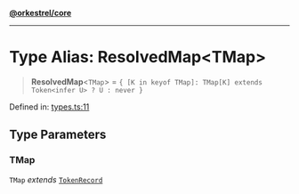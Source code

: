 [**@orkestrel/core**](../index.md)

***

# Type Alias: ResolvedMap\<TMap\>

> **ResolvedMap**\<`TMap`\> = `{ [K in keyof TMap]: TMap[K] extends Token<infer U> ? U : never }`

Defined in: [types.ts:11](https://github.com/orkestrel/core/blob/98df1af1b029ad0f39e413b90869151f4152e5dd/src/types.ts#L11)

## Type Parameters

### TMap

`TMap` *extends* [`TokenRecord`](TokenRecord.md)
